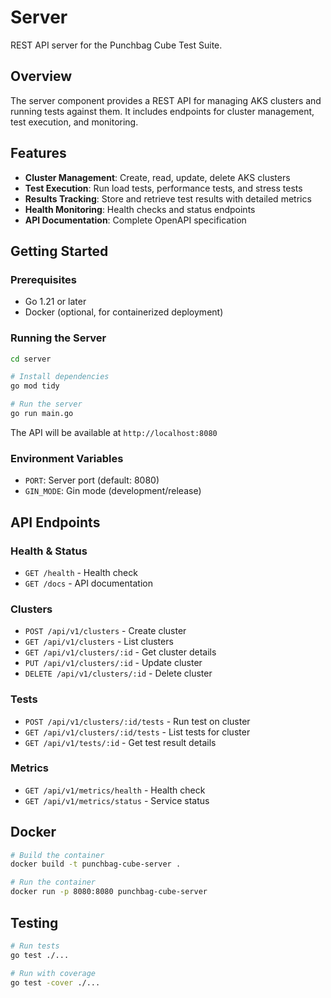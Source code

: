 # Server

REST API server for the Punchbag Cube Test Suite.

## Overview

The server component provides a REST API for managing AKS clusters and running tests against them. It includes endpoints for cluster management, test execution, and monitoring.

## Features

- **Cluster Management**: Create, read, update, delete AKS clusters
- **Test Execution**: Run load tests, performance tests, and stress tests
- **Results Tracking**: Store and retrieve test results with detailed metrics
- **Health Monitoring**: Health checks and status endpoints
- **API Documentation**: Complete OpenAPI specification

## Getting Started

### Prerequisites
- Go 1.21 or later
- Docker (optional, for containerized deployment)

### Running the Server

```bash
cd server

# Install dependencies
go mod tidy

# Run the server
go run main.go
```

The API will be available at `http://localhost:8080`

### Environment Variables

- `PORT`: Server port (default: 8080)
- `GIN_MODE`: Gin mode (development/release)

## API Endpoints

### Health & Status
- `GET /health` - Health check
- `GET /docs` - API documentation

### Clusters
- `POST /api/v1/clusters` - Create cluster
- `GET /api/v1/clusters` - List clusters
- `GET /api/v1/clusters/:id` - Get cluster details
- `PUT /api/v1/clusters/:id` - Update cluster
- `DELETE /api/v1/clusters/:id` - Delete cluster

### Tests
- `POST /api/v1/clusters/:id/tests` - Run test on cluster
- `GET /api/v1/clusters/:id/tests` - List tests for cluster
- `GET /api/v1/tests/:id` - Get test result details

### Metrics
- `GET /api/v1/metrics/health` - Health check
- `GET /api/v1/metrics/status` - Service status

## Docker

```bash
# Build the container
docker build -t punchbag-cube-server .

# Run the container
docker run -p 8080:8080 punchbag-cube-server
```

## Testing

```bash
# Run tests
go test ./...

# Run with coverage
go test -cover ./...
```
